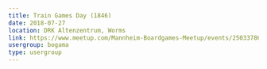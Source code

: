 ```yaml
---
title: Train Games Day (1846)
date: 2018-07-27
location: DRK Altenzentrum, Worms
link: https://www.meetup.com/Mannheim-Boardgames-Meetup/events/250337864/
usergroup: bogama
type: usergroup
---
```

